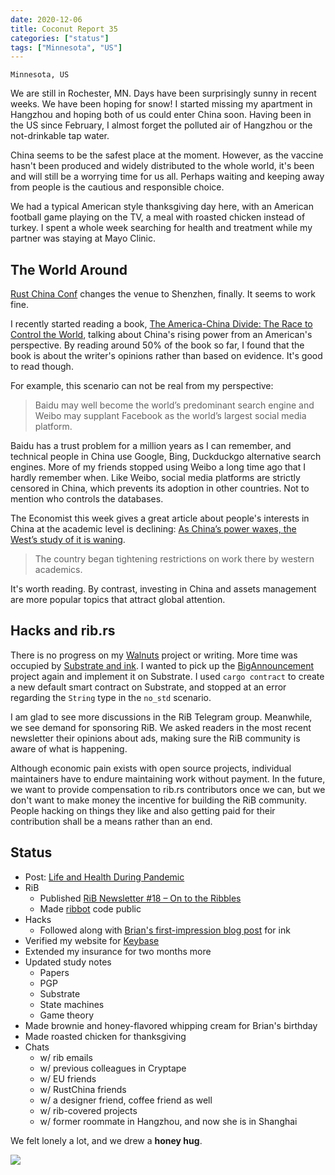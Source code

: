 ```yaml
---
date: 2020-12-06
title: Coconut Report 35
categories: ["status"]
tags: ["Minnesota", "US"]
---
```


`Minnesota, US`

We are still in Rochester, MN.
Days have been surprisingly sunny in recent weeks.
We have been hoping for snow!
I started missing my apartment in Hangzhou and hoping both of us
could enter China soon.
Having been in the US since February,
I almost forget the polluted air of Hangzhou or the not-drinkable tap water.

China seems to be the safest place at the moment.
However, as the vaccine hasn't been produced and widely distributed to the whole
world, it's been and will still be a worrying time for us all.
Perhaps waiting and keeping away from people
is the cautious and responsible choice.

We had a typical American style thanksgiving day here, with an American football game
playing on the TV, a meal with roasted chicken instead of turkey.
I spent a whole week searching for health and treatment while
my partner was staying at Mayo Clinic.

## The World Around

[Rust China Conf][rustchina] changes the venue to Shenzhen, finally.
It seems to work fine.

I recently started reading a book,
[The America-China Divide: The Race to Control the World][bookac],
talking about China's rising power from an American's perspective.
By reading around 50% of the book so far, I found that
the book is about the writer's opinions
rather than based on evidence.
It's good to read though.

For example, this scenario can not be real from my perspective:
> Baidu may well become the world’s predominant search engine
and Weibo may supplant Facebook as the world’s largest social media platform.

Baidu has a trust problem for a million years as I can remember,
and technical people in China use Google, Bing, Duckduckgo alternative search engines.
More of my friends stopped using Weibo a long time ago
that I hardly remember when.
Like Weibo, social media platforms are strictly censored in China,
which prevents its adoption in other countries.
Not to mention who controls the databases.

The Economist this week gives a great article about people's interests
in China at the academic level is declining:
[As China’s power waxes, the West’s study of it is waning][economistpost].

> The country began tightening restrictions on work there
by western academics.

It's worth reading.
By contrast, investing in China and assets management
are more popular topics that attract global attention.


[rustchina]: https://2020conf.rustcc.cn/
[economistpost]: https://www.economist.com/china/2020/11/28/as-chinas-power-waxes-the-wests-study-of-it-is-waning
[bookac]: https://www.goodreads.com/book/show/50268791-the-america-china-divide


## Hacks and rib.rs

There is no progress on my [Walnuts] project or writing.
More time was occupied by [Substrate and ink][inknote].
I wanted to pick up the [BigAnnouncement][tba] project again and implement
it on Substrate.
I used `cargo contract` to create a new default smart contract on Substrate,
and stopped at an error regarding the `String` type in the `no_std` scenario.

I am glad to see more discussions in the RiB Telegram group.
Meanwhile, we see demand for sponsoring RiB.
We asked readers in the most recent newsletter their opinions about ads,
making sure the RiB community is aware of what is happening.

Although economic pain exists with open source projects,
individual maintainers have to endure maintaining work without payment.
In the future, we want to provide compensation to rib.rs contributors once we can,
but we don't want to make money the incentive for building the RiB community.
People hacking on things they like and also getting paid
for their contribution 
shall be a means rather than an end.

[Walnuts]: https://github.com/Aimeedeer/walnuts
[tba]: https://github.com/Aimeedeer/bigannouncement
[inknote]: https://study.impl.dev/hacking/play-with-substrate/


## Status

- Post: [Life and Health During Pandemic](/posts/life-and-health-during-pandemic)
- RiB
  - Published [RiB Newsletter #18 – On to the Ribbles](https://rustinblockchain.org/newsletters/on-to-the-ribbles/)
  - Made [ribbot] code public
- Hacks
  - Followed along with [Brian's first-impression blog post][brsonpost] for ink
- Verified my website for [Keybase]
- Extended my insurance for two months more
- Updated study notes
  - Papers
  - PGP
  - Substrate
  - State machines
  - Game theory
- Made brownie and honey-flavored whipping cream for Brian's birthday
- Made roasted chicken for thanksgiving
- Chats
  - w/ rib emails
  - w/ previous colleagues in Cryptape
  - w/ EU friends
  - w/ RustChina friends
  - w/ a designer friend, coffee friend as well
  - w/ rib-covered projects
  - w/ former roommate in Hangzhou, and now she is in Shanghai


We felt lonely a lot, and we drew a **honey hug**.

![](/graphic-assets/honey.jpg)

[ribbot]: https://github.com/rust-in-blockchain/ribbot
[brsonpost]: https://brson.github.io/2020/12/03/substrate-and-ink-part-1
[Keybase]: https://keybase.io/aimeedeer